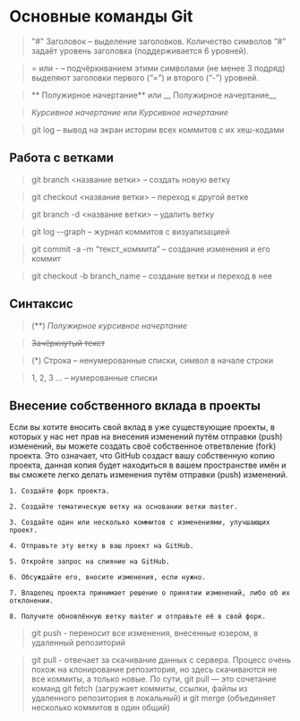 # Основные команды Git


> "#" Заголовок – выделение заголовков. Количество символов “#” задаёт уровень заголовка  (поддерживается 6 уровней).

>  = или - – подчёркиванием этими символами (не менее 3 подряд) выделяют заголовки  первого (“=”) и второго (“-”) уровней.

>  ** Полужирное начертание** или __ Полужирное начертание__

>  *Курсивное начертание* или _Курсивное начертание_

>  git log – вывод на экран истории всех коммитов с их хеш-кодами  

## Работа с ветками

> git branch <название ветки> – создать новую ветку

> git checkout <название ветки> – переход к другой ветке

> git branch -d <название ветки> – удалить ветку

> git log --graph  – журнал коммитов с визуализацией

> git commit -a -m “текст_коммита”  –  создание изменения и его коммит

>  git checkout -b branch_name  –  создание ветки и переход  в нее 

## Синтаксис
>   (**)   *Полужирное курсивное начертание*

>  ~~Зачёркнутый текст~~

>  (*) Строка – ненумерованные списки, символ в начале строки

>  1, 2, 3 … – нумерованные списки

## Внесение собственного вклада в проекты

Если вы хотите вносить свой вклад в уже существующие проекты, в которых у нас нет прав на внесения изменений путём отправки (push) изменений, вы можете создать своё собственное ответвление (fork) проекта. Это означает, что GitHub создаст вашу собственную копию проекта, данная копия будет находиться в вашем пространстве имён и вы сможете легко делать изменения путём отправки (push) изменений.



    1. Создайте форк проекта.

    2. Создайте тематическую ветку на основании ветки master.

    3. Создайте один или несколько коммитов с изменениями, улучшающих проект.

    4. Отправьте эту ветку в ваш проект на GitHub.

    5. Откройте запрос на слияние на GitHub.

    6. Обсуждайте его, вносите изменения, если нужно.

    7. Владелец проекта принимает решение о принятии изменений, либо об их отклонении.

    8. Получите обновлённую ветку master и отправьте её в свой форк.

> git push - переносит все изменения, внесенные юзером, в удаленный репозиторий

> git pull - отвечает за скачивание данных с сервера. Процесс очень похож на клонирование репозитория, но здесь скачиваются не все коммиты, а только новые. По сути, git pull — это сочетание команд git fetch
(загружает коммиты, ссылки, файлы из удаленного репозитория в локальный) и git merge
(объединяет несколько коммитов в один общий)


